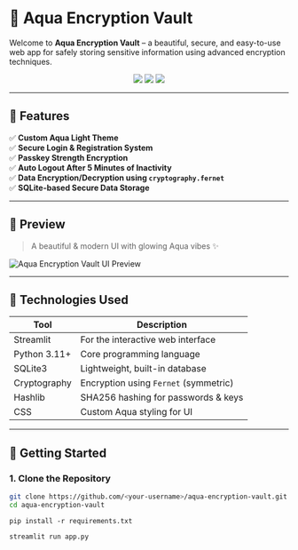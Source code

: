 # 🔐 Aqua Encryption Vault

Welcome to **Aqua Encryption Vault** – a beautiful, secure, and easy-to-use web app for safely storing sensitive information using advanced encryption techniques.

<div align="center">
  <img src="https://img.shields.io/badge/Streamlit-1.35.0-brightgreen?logo=streamlit" />
  <img src="https://img.shields.io/badge/Python-3.11-blue?logo=python" />
  <img src="https://img.shields.io/badge/Encryption-Fernet-ff69b4?logo=lock" />
</div>

---

## 🌟 Features

✅ **Custom Aqua Light Theme**  
✅ **Secure Login & Registration System**  
✅ **Passkey Strength Encryption**  
✅ **Auto Logout After 5 Minutes of Inactivity**  
✅ **Data Encryption/Decryption using `cryptography.fernet`**  
✅ **SQLite-based Secure Data Storage**  

---

## 📸 Preview

> A beautiful & modern UI with glowing Aqua vibes ✨

![Aqua Encryption Vault UI Preview](https://via.placeholder.com/800x400?text=Aqua+Vault+UI+Preview)

---

## 🔧 Technologies Used

| Tool             | Description                              |
|------------------|------------------------------------------|
| Streamlit        | For the interactive web interface        |
| Python 3.11+      | Core programming language                |
| SQLite3          | Lightweight, built-in database           |
| Cryptography     | Encryption using `Fernet` (symmetric)    |
| Hashlib          | SHA256 hashing for passwords & keys      |
| CSS              | Custom Aqua styling for UI               |

---

## 🚀 Getting Started

### 1. Clone the Repository

```bash
git clone https://github.com/<your-username>/aqua-encryption-vault.git
cd aqua-encryption-vault

```
```
pip install -r requirements.txt
```
```
streamlit run app.py
```
